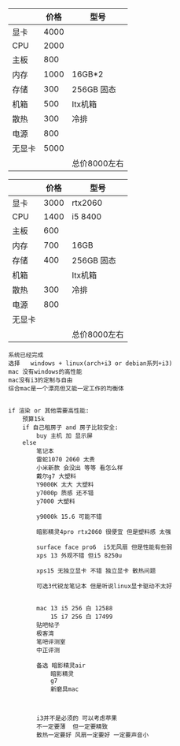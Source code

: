 |        | 价格 | 型号         |
| ------ | ---- | ------------ |
| 显卡   | 4000 |              |
| CPU    | 2000 |              |
| 主板   | 800  |              |
| 内存   | 1000 | 16GB*2       |
| 存储   | 300  | 256GB 固态   |
| 机箱   | 500  | Itx机箱      |
| 散热   | 300  | 冷排         |
| 电源   | 800  |              |
| 无显卡 | 5000 |              |
|        |      | 总价8000左右 |



|        | 价格 | 型号         |
| ------ | ---- | ------------ |
| 显卡   | 3000 | rtx2060      |
| CPU    | 1400 | i5 8400      |
| 主板   | 600  |              |
| 内存   | 700     | 16GB       |
| 存储   | 400    | 256GB 固态   |
| 机箱   |      | Itx机箱      |
| 散热   | 300  | 冷排         |
| 电源   |   800   |              |
| 无显卡 |  |              |
|        |      | 总价8000左右 |

```
系统已经完成
选择   windows + linux(arch+i3 or debian系列+i3)
mac 没有windows的高性能
mac没有i3的定制与自由
综合mac是一个漂亮但又能一定工作的均衡体


if 渲染 or 其他需要高性能:
    预算15k
    if 自己租房子 and 房子比较安全:
        buy 主机 加 显示屏
    else
        笔记本
        雷蛇1070 2060 太贵
        小米新款 会没出 等等 看怎么样
        戴尔g7 大塑料
        Y9000K 太大 大塑料
        y7000p 质感 还不错
        y7000 大塑料 
        
        y9000k 15.6 可能不错
		
		暗影精灵4pro rtx2060 很便宜 但是塑料感 太强
		
		surface face pro6  i5无风扇 但是性能有些弱
		xps 13 外观不错 但i5 8250u
		
		xps15 无独立显卡 不错 独立显卡 散热问题
		
		可选3代锐龙笔记本 但是听说linux显卡驱动不太好
		
		
		mac 13 i5 256 白 12588
			15 i7 256 白 17499
		贴吧帖子
		极客湾
		笔吧评测室
		中正评测
		
		备选 暗影精灵air
			暗影精灵
			g7
			新磨具mac
			
		
		
        i3并不是必须的 可以考虑苹果 
        不一定要薄  但一定要精致
        散热一定要好 风扇一定要好 一定要声音小
```






